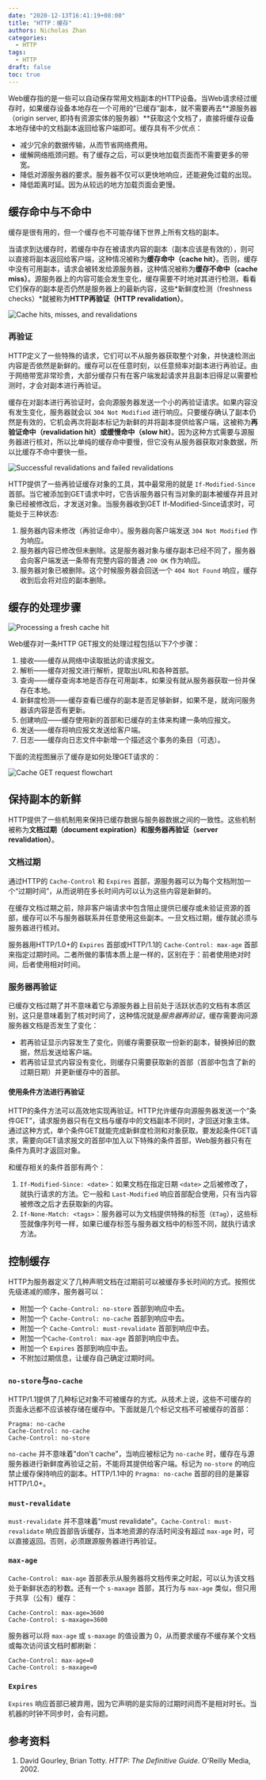 ```yaml
---
date: "2020-12-13T16:41:19+08:00"
title: "HTTP：缓存"
authors: Nicholas Zhan
categories:
  - HTTP
tags:
  - HTTP
draft: false
toc: true
---
```


Web缓存指的是一些可以自动保存常用文档副本的HTTP设备。当Web请求经过缓存时，如果缓存设备本地存在一个可用的“已缓存”副本，就不需要再去**源服务器（origin server, 即持有资源实体的服务器）**获取这个文档了，直接将缓存设备本地存储中的文档副本返回给客户端即可。缓存具有不少优点：
* 减少冗余的数据传输，从而节省网络费用。
* 缓解网络瓶颈问题。有了缓存之后，可以更快地加载页面而不需要更多的带宽。
* 降低对源服务器的要求。服务器不仅可以更快地响应，还能避免过载的出现。
* 降低距离时延。因为从较远的地方加载页面会更慢。

## 缓存命中与不命中
缓存是很有用的，但一个缓存也不可能存储下世界上所有文档的副本。

当请求到达缓存时，若缓存中存在被请求内容的副本（副本应该是有效的），则可以直接将副本返回给客户端，这种情况被称为**缓存命中（cache hit）**。否则，缓存中没有可用副本，请求会被转发给源服务器，这种情况被称为**缓存不命中（cache miss）**。源服务器上的内容可能会发生变化，缓存需要不时地对其进行检测，看看它们保存的副本是否仍然是服务器上的最新内容，这些*新鲜度检测（freshness checks）*就被称为**HTTP再验证（HTTP revalidation）**。

![Cache hits, misses, and revalidations](/images/computer_networks/http/cache-hits-misses-and-revalidations.png)

### 再验证
HTTP定义了一些特殊的请求，它们可以不从服务器获取整个对象，并快速检测出内容是否依然是新鲜的。缓存可以在任意时刻，以任意频率对副本进行再验证。由于网络带宽非常珍贵，大部分缓存只有在客户端发起请求并且副本旧得足以需要检测时，才会对副本进行再验证。

缓存在对副本进行再验证时，会向源服务器发送一个小的再验证请求。如果内容没有发生变化，服务器就会以 `304 Not Modified` 进行响应。只要缓存确认了副本仍然是有效的，它机会再次将副本标记为新鲜的并将副本提供给客户端，这被称为**再验证命中（revalidation hit）**或**缓慢命中（slow hit）**。因为这种方式需要与源服务器进行核对，所以比单纯的缓存命中要慢，但它没有从服务器获取对象数据，所以比缓存不命中要快一些。

![Successful revalidations and failed revalidations](/images/computer_networks/http/successful-revalidations-and-failed-revalidations.png)

HTTP提供了一些再验证缓存对象的工具，其中最常用的就是 `If-Modified-Since` 首部。当它被添加到GET请求中时，它告诉服务器只有当对象的副本被缓存并且对象已经被修改后，才发送对象。当服务器收到GET If-Modified-Since请求时，可能处于三种状态:
1. 服务器内容未修改（再验证命中）。服务器向客户端发送 `304 Not Modified` 作为响应。
2. 服务器内容已修改但未删除。这是服务器对象与缓存副本已经不同了，服务器会向客户端发送一条带有完整内容的普通 `200 OK` 作为响应。
3. 服务器对象已被删除。这个时候服务器会回送一个 `404 Not Found` 响应，缓存收到后会将对应的副本删除。

## 缓存的处理步骤

![Processing a fresh cache hit](/images/computer_networks/http/processing-a-fresh-cache-hit.png)

Web缓存对一条HTTP GET报文的处理过程包括以下7个步骤：
1. 接收——缓存从网络中读取抵达的请求报文。
2. 解析——缓存对报文进行解析，提取出URL和各种首部。
3. 查询——缓存查询本地是否存在可用副本，如果没有就从服务器获取一份并保存在本地。
4. 新鲜度检测——缓存查看已缓存的副本是否足够新鲜，如果不是，就询问服务器该内容是否有更新。
5. 创建响应——缓存使用新的首部和已缓存的主体来构建一条响应报文。
6. 发送——缓存将响应报文发送给客户端。
7. 日志——缓存向日志文件中新增一个描述这个事务的条目（可选）。

下面的流程图展示了缓存是如何处理GET请求的：

![Cache GET request flowchart](/images/computer_networks/http/cache-get-request-flowchart.png)

## 保持副本的新鲜
HTTP提供了一些机制用来保持已缓存数据与服务器数据之间的一致性。这些机制被称为**文档过期（document expiration）**和**服务器再验证（server revalidation）**。

### 文档过期
通过HTTP的 `Cache-Control` 和 `Expires` 首部，源服务器可以为每个文档附加一个“过期时间”，从而说明在多长时间内可以认为这些内容是新鲜的。

在缓存文档过期之前，除非客户端请求中包含阻止提供已缓存或未验证资源的首部，缓存可以不与服务器联系并任意使用这些副本。一旦文档过期，缓存就必须与服务器进行核对。

服务器用HTTP/1.0+的 `Expires` 首部或HTTP/1.1的 `Cache-Control: max-age` 首部来指定过期时间。二者所做的事情本质上是一样的，区别在于：前者使用绝对时间，后者使用相对时间。

### 服务器再验证
已缓存文档过期了并不意味着它与源服务器上目前处于活跃状态的文档有本质区别，这只是意味着到了核对时间了，这种情况就是*服务器再验证*，缓存需要询问源服务器文档是否发生了变化：
* 若再验证显示内容发生了变化，则缓存需要获取一份新的副本，替换掉旧的数据，然后发送给客户端。
* 若再验证显式内容没有变化，则缓存只需要获取新的首部（首部中包含了新的过期日期）并更新缓存中的首部。

#### 使用条件方法进行再验证
HTTP的条件方法可以高效地实现再验证。HTTP允许缓存向源服务器发送一个“条件GET”，请求服务器只有在文档与缓存中的文档副本不同时，才回送对象主体。通过这种方式，单个条件GET就能完成新鲜度检测和对象获取。要发起条件GET请求，需要向GET请求报文的首部中加入以下特殊的条件首部，Web服务器只有在条件为真时才返回对象。

和缓存相关的条件首部有两个：
1. `If-Modified-Since: <date>`：如果文档在指定日期 `<date>` 之后被修改了，就执行请求的方法。它一般和 `Last-Modified` 响应首部配合使用，只有当内容被修改之后才去获取新的内容。
2. `If-None-Match: <tags>`：服务器可以为文档提供特殊的标签（`ETag`），这些标签就像序列号一样，如果已缓存标签与服务器文档中的标签不同，就执行请求方法。

## 控制缓存
HTTP为服务器定义了几种声明文档在过期前可以被缓存多长时间的方式。按照优先级递减的顺序，服务器可以：
* 附加一个 `Cache-Control: no-store` 首部到响应中去。
* 附加一个 `Cache-Control: no-cache` 首部到响应中去。
* 附加一个 `Cache-Control: must-revalidate` 首部到响应中去。
* 附加一个`Cache-Control: max-age` 首部到响应中去。
* 附加一个 `Expires` 首部到响应中去。
* 不附加过期信息，让缓存自己确定过期时间。

### `no-store`与`no-cache`
HTTP/1.1提供了几种标记对象不可被缓存的方式。从技术上说，这些不可缓存的页面永远都不应该被存储在缓存中。下面就是几个标记文档不可被缓存的首部：
```
Pragma: no-cache
Cache-Control: no-cache
Cache-Control: no-store
```
`no-cache` 并不意味着"don't cache"，当响应被标记为 `no-cache` 时，缓存在与源服务器进行新鲜度再验证之前，不能将其提供给客户端。标记为   `no-store` 的响应禁止缓存保持响应的副本。HTTP/1.1中的 `Pragma: no-cache` 首部的目的是兼容 HTTP/1.0+。

### `must-revalidate`
`must-revalidate` 并不意味着"must revalidate"。`Cache-Control: must-revalidate` 响应首部告诉缓存，当本地资源的存活时间没有超过 `max-age` 时，可以直接返回。否则，必须跟源服务器进行再验证。

### `max-age`
`Cache-Control: max-age` 首部表示从服务器将文档传来之时起，可以认为该文档处于新鲜状态的秒数。还有一个 `s-maxage` 首部，其行为与 `max-age` 类似，但只用于共享（公有）缓存：
```
Cache-Control: max-age=3600
Cache-Control: s-maxage=3600
```
服务器可以将 `max-age` 或 `s-maxage` 的值设置为 0，从而要求缓存不缓存某个文档或每次访问该文档时都刷新：
```
Cache-Control: max-age=0
Cache-Control: s-maxage=0
```

### `Expires`
`Expires` 响应首部已被弃用，因为它声明的是实际的过期时间而不是相对时长。当机器的时钟不同步时，会有问题。

## 参考资料
1. David Gourley, Brian Totty. *HTTP: The Definitive Guide*. O'Reilly Media, 2002.
